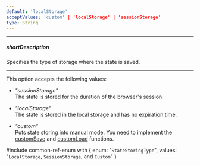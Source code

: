 ```yaml
---
default: 'localStorage'
acceptValues: 'custom' | 'localStorage' | 'sessionStorage'
type: String
---
```

---
##### shortDescription
Specifies the type of storage where the state is saved.

---
This option accepts the following values: 

- *"sessionStorage"*    
    The state is stored for the duration of the browser's session.

- *"localStorage"*  
    The state is stored in the local storage and has no expiration time.

- *"custom"*       
    Puts state storing into manual mode. You need to implement the [customSave](/api-reference/10%20UI%20Widgets/GridBase/1%20Configuration/stateStoring/customSave.md '{basewidgetpath}/Configuration/stateStoring/#customSave') and [customLoad](/api-reference/10%20UI%20Widgets/GridBase/1%20Configuration/stateStoring/customLoad.md '{basewidgetpath}/Configuration/stateStoring/#customLoad') functions. 

#include common-ref-enum with {
    enum: "`StateStoringType`",
    values: "`LocalStorage`, `SessionStorage`, and `Custom`"
}